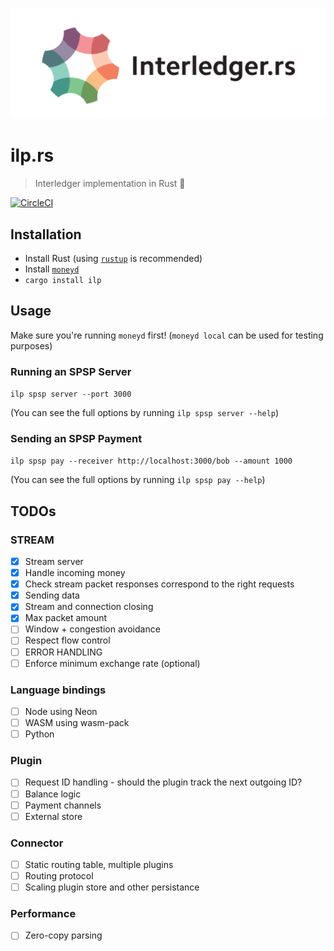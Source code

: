 <p align="center">
  <img src="ilprs.svg" width="700">
</p>

# ilp.rs
> Interledger implementation in Rust :money_with_wings:

[![CircleCI](https://circleci.com/gh/emschwartz/ilp-rs.svg?style=shield)](https://circleci.com/gh/emschwartz/ilp-rs)

## Installation
- Install Rust (using [`rustup`](https://rustup.rs/) is recommended)
- Install [`moneyd`](https://github.com/interledgerjs/moneyd)
- `cargo install ilp`

## Usage

Make sure you're running `moneyd` first! (`moneyd local` can be used for testing purposes)

### Running an SPSP Server

`ilp spsp server --port 3000`

(You can see the full options by running `ilp spsp server --help`)

### Sending an SPSP Payment

`ilp spsp pay --receiver http://localhost:3000/bob --amount 1000`

(You can see the full options by running `ilp spsp pay --help`)

## TODOs

### STREAM

- [x] Stream server
- [x] Handle incoming money
- [x] Check stream packet responses correspond to the right requests
- [x] Sending data
- [x] Stream and connection closing
- [x] Max packet amount
- [ ] Window + congestion avoidance
- [ ] Respect flow control
- [ ] ERROR HANDLING
- [ ] Enforce minimum exchange rate (optional)

### Language bindings
- [ ] Node using Neon
- [ ] WASM using wasm-pack
- [ ] Python

### Plugin

- [ ] Request ID handling - should the plugin track the next outgoing ID?
- [ ] Balance logic
- [ ] Payment channels
- [ ] External store

### Connector

- [ ] Static routing table, multiple plugins
- [ ] Routing protocol
- [ ] Scaling plugin store and other persistance

### Performance

- [ ] Zero-copy parsing
